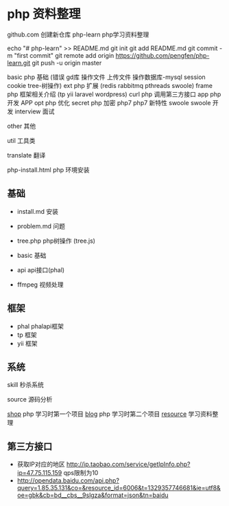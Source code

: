 # php 资料整理
github.com 创建新仓库 php-learn php学习资料整理

echo "# php-learn" >> README.md
git init
git add README.md
git commit -m "first commit"
git remote add origin https://github.com/pengfen/php-learn.git
git push -u origin master

basic      php 基础 (错误 gd库 操作文件 上传文件 操作数据库-mysql session cookie tree-树操作)
ext        php 扩展 (redis rabbitmq pthreads swoole)
frame      php 框架相关介绍 (tp yii laravel wordpress)
curl       php 调用第三方接口
app        php 开发 APP
opt        php 优化
secret     php 加密
php7       php7 新特性
swoole     swoole 开发
interview  面试

other      其他

util       工具类

translate  翻译

php-install.html php 环境安装

## 基础
* install.md  安装
* problem.md  问题
* tree.php    php树操作 (tree.js)

* basic       基础
* api         api接口(phal)

* ffmpeg      视频处理

## 框架
* phal phalapi框架
* tp 框架
* yii 框架

## 系统
skill 秒杀系统

source 源码分析

[shop](https://github.com/pengfen/shop)       php 学习时第一个项目
[blog](https://github.com/pengfen/blog)       php 学习时第二个项目
[resource](https://github.com/pengfen/resource)   学习资料整理

## 第三方接口
* 获取IP对应的地区 http://ip.taobao.com/service/getIpInfo.php?ip=47.75.115.159 qps限制为10
* http://opendata.baidu.com/api.php?query=1.85.35.131&co=&resource_id=6006&t=1329357746681&ie=utf8&oe=gbk&cb=bd__cbs__9slgza&format=json&tn=baidu
